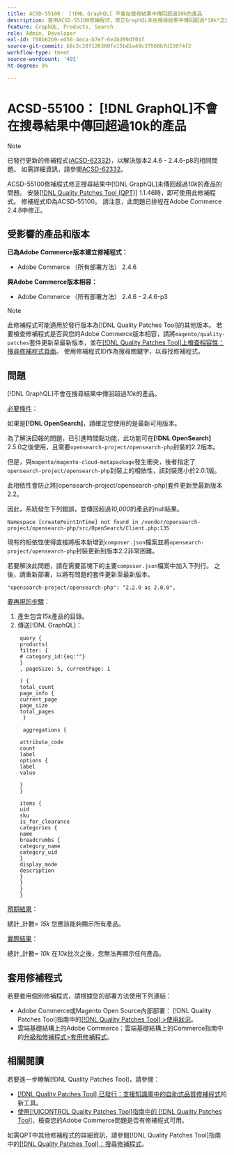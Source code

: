 ```yaml
---
title: ACSD-55100： [!DNL GraphQL] 不會在搜尋結果中傳回超過10k的產品
description: 套用ACSD-55100修補程式，修正GraphQL未在搜尋結果中傳回超過*10k*之產品的Adobe Commerce問題。
feature: GraphQL, Products, Search
role: Admin, Developer
exl-id: f08b62b9-ed56-4eca-b7e7-6e2bd99df01f
source-git-commit: b8c2c28f126360fe15bd1a49c37560b7d220f4f2
workflow-type: tm+mt
source-wordcount: '491'
ht-degree: 0%

---
```


# ACSD-55100： [!DNL GraphQL]不會在搜尋結果中傳回超過10k的產品

>[!NOTE]
>
>已發行更新的修補程式([ACSD-62332](/help/tools/quality-patches-tool/patches-available-in-qpt/v1-1-55/acsd-62332-product-listing-graphql-query-limit-plus-live-search-current-page.md))，以解決版本2.4.6 - 2.4.6-p8的相同問題。 如需詳細資訊，請參閱[ACSD-62332](/help/tools/quality-patches-tool/patches-available-in-qpt/v1-1-55/acsd-62332-product-listing-graphql-query-limit-plus-live-search-current-page.md)。

ACSD-55100修補程式修正搜尋結果中[!DNL GraphQL]未傳回超過&#x200B;*10k*&#x200B;的產品的問題。 安裝[[!DNL Quality Patches Tool (QPT)]](https://experienceleague.adobe.com/zh-hant/docs/commerce-knowledge-base/kb/announcements/commerce-announcements/magento-quality-patches-released-new-tool-to-self-serve-quality-patches) 1.1.46時，即可使用此修補程式。 修補程式ID為ACSD-55100。 請注意，此問題已排程在Adobe Commerce 2.4.8中修正。

## 受影響的產品和版本

**已為Adobe Commerce版本建立修補程式：**

* Adobe Commerce （所有部署方法） 2.4.6

**與Adobe Commerce版本相容：**

* Adobe Commerce （所有部署方法） 2.4.6 - 2.4.6-p3

>[!NOTE]
>
>此修補程式可能適用於發行版本為[!DNL Quality Patches Tool]的其他版本。 若要檢查修補程式是否與您的Adobe Commerce版本相容，請將`magento/quality-patches`套件更新至最新版本，並在[[!DNL Quality Patches Tool]上檢查相容性：搜尋修補程式頁面](https://experienceleague.adobe.com/tools/commerce-quality-patches/index.html?lang=zh-Hant)。 使用修補程式ID作為搜尋關鍵字，以尋找修補程式。

## 問題

[!DNL GraphQL]不會在搜尋結果中傳回超過&#x200B;*10k*&#x200B;的產品。

<u>必要條件</u>：

如果是&#x200B;**[!DNL OpenSearch]**，請確定您使用的是最新可用版本。

為了解決回報的問題，已引進時間點功能，此功能可在&#x200B;**[!DNL OpenSearch]** 2.5.0之後使用，且需要`opensearch-project/opensearch-php`封裝的2.2版本。

但是，與`magento/magento-cloud-metapackage`發生衝突，後者指定了`opensearch-project/opensearch-php`封裝上的相依性，該封裝應小於2.0.1版。


此相依性會防止將[opensearch-project/opensearch-php]套件更新至最新版本2.2。

因此，系統發生下列錯誤，並傳回超過&#x200B;*10,000*&#x200B;的產品的null結果。

`Namespace [createPointInTime] not found in /vendor/opensearch-project/opensearch-php/src/OpenSearch/Client.php:135`

現有的相依性使得直接將版本新增到`composer.json`檔案並將`opensearch-project/opensearch-php`封裝更新到版本2.2非常困難。

若要解決此問題，請在需要區塊下的主要`composer.json`檔案中加入下列行。 之後，請重新部署，以將有問題的套件更新至最新版本。

`"opensearch-project/opensearch-php": "2.2.0 as 2.0.0",`

<u>要再現的步驟</u>：

1. 產生包含&#x200B;*15k*&#x200B;產品的目錄。
1. 傳送[!DNL GraphQL]：

```
    query {
    products(
    filter: {
    # category_id:{eq:""}
    }
    , pageSize: 5, currentPage: 1

    ) {
    total_count
    page_info {
    current_page
    page_size
    total_pages
     }

     aggregations {

    attribute_code
    count
    label
    options {
    label
    value

    }
    }

    items {
    uid
    sku
    is_for_clearance
    categories {
    name
    breadcrumbs {
    category_name
    category_uid
    }
    display_mode
    description
    }
    }
    }
    }
```

<u>預期結果</u>：

總計_計數= *15k*
您應該能夠顯示所有產品。

<u>實際結果</u>：

總計_計數= *10k*
在*10k*&#x200B;批次之後，您無法再顯示任何產品。

## 套用修補程式

若要套用個別修補程式，請根據您的部署方法使用下列連結：

* Adobe Commerce或Magento Open Source內部部署： [!DNL Quality Patches Tool]指南中的[[!DNL Quality Patches Tool] >使用狀況](/help/tools/quality-patches-tool/usage.md)。
* 雲端基礎結構上的Adobe Commerce：雲端基礎結構上的Commerce指南中的[升級和修補程式>套用修補程式](https://experienceleague.adobe.com/docs/commerce-cloud-service/user-guide/develop/upgrade/apply-patches.html?lang=zh-Hant)。

## 相關閱讀

若要進一步瞭解[!DNL Quality Patches Tool]，請參閱：

* [[!DNL Quality Patches Tool] 已發行：支援知識庫中的自助式品質修補程式](https://experienceleague.adobe.com/zh-hant/docs/commerce-knowledge-base/kb/announcements/commerce-announcements/magento-quality-patches-released-new-tool-to-self-serve-quality-patches)的新工具。
* [使用[!UICONTROL Quality Patches Tool]指南中的 [!DNL Quality Patches Tool]](/help/tools/quality-patches-tool/patches-available-in-qpt/check-patch-for-magento-issue-with-magento-quality-patches.md)，檢查您的Adobe Commerce問題是否有修補程式可用。


如需QPT中其他修補程式的詳細資訊，請參閱[!DNL Quality Patches Tool]指南中的[[!DNL Quality Patches Tool]：搜尋修補程式](https://experienceleague.adobe.com/tools/commerce-quality-patches/index.html?lang=zh-Hant)。
